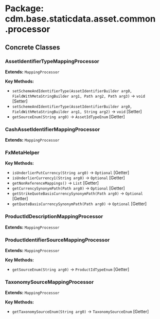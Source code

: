 # Package: cdm.base.staticdata.asset.common.processor

## Concrete Classes

### AssetIdentifierTypeMappingProcessor
**Extends:** `MappingProcessor` 

**Key Methods:**
- `setSchemeAndIdentifierType(AssetIdentifierBuilder arg0, FieldWithMetaStringBuilder arg1, Path arg2, Path arg3)` → `void` [Setter]
- `setSchemeAndIdentifierType(AssetIdentifierBuilder arg0, FieldWithMetaStringBuilder arg1, String arg2)` → `void` [Setter]
- `getSourceEnum(String arg0)` → `AssetIdTypeEnum` [Getter]

### CashAssetIdentifierMappingProcessor
**Extends:** `MappingProcessor` 

### FxMetaHelper

**Key Methods:**
- `isUnderlierPutCurrency(String arg0)` → `Optional` [Getter]
- `isUnderlierCurrency1(String arg0)` → `Optional` [Getter]
- `getNonReferenceMappings()` → `List` [Getter]
- `getCurrencySynonymPath(Path arg0)` → `Optional` [Getter]
- `getStrikeQuoteBasisCurrencySynonymPath(Path arg0)` → `Optional` [Getter]
- `getQuoteBasisCurrencySynonymPath(Path arg0)` → `Optional` [Getter]

### ProductIdDescriptionMappingProcessor
**Extends:** `MappingProcessor` 

### ProductIdentifierSourceMappingProcessor
**Extends:** `MappingProcessor` 

**Key Methods:**
- `getSourceEnum(String arg0)` → `ProductIdTypeEnum` [Getter]

### TaxonomySourceMappingProcessor
**Extends:** `MappingProcessor` 

**Key Methods:**
- `getTaxonomySourceEnum(String arg0)` → `TaxonomySourceEnum` [Getter]

